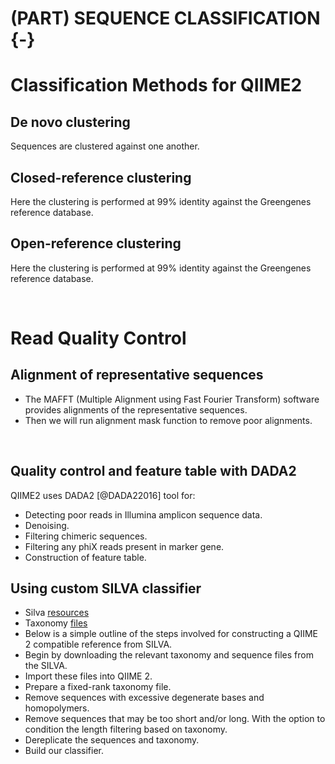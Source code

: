 # (PART) SEQUENCE CLASSIFICATION {-}

# Classification Methods for QIIME2

## De novo clustering
Sequences are clustered against one another.

## Closed-reference clustering
Here the clustering is performed at 99% identity against the Greengenes reference database.

## Open-reference clustering
Here the clustering is performed at 99% identity against the Greengenes reference database.

<br>

# Read Quality Control
## Alignment of representative sequences
- The MAFFT (Multiple Alignment using Fast Fourier Transform) software provides alignments of the representative sequences.
- Then we will run alignment mask function to remove poor alignments.

<br>

## Quality control and feature table with DADA2
QIIME2 uses DADA2 [@DADA22016] tool for:

- Detecting poor reads in Illumina amplicon sequence data.
- Denoising.
- Filtering chimeric sequences.
- Filtering any phiX reads present in marker gene.
- Construction of feature table.

##  Using custom SILVA classifier
- Silva [resources](https://docs.qiime2.org/2023.2/data-resources/)
- Taxonomy [files](https://www.arb-silva.de/no_cache/download/archive/release_138.1/Exports/)
- Below is a simple outline of the steps involved for constructing a QIIME 2 compatible reference from SILVA.
- Begin by downloading the relevant taxonomy and sequence files from the SILVA.
- Import these files into QIIME 2.
- Prepare a fixed-rank taxonomy file.
- Remove sequences with excessive degenerate bases and homopolymers.
- Remove sequences that may be too short and/or long. With the option to condition the length filtering based on taxonomy.
- Dereplicate the sequences and taxonomy.
- Build our classifier.
